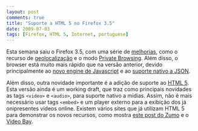 ```yaml
---
layout: post
comments: true
title: "Suporte a HTML 5 no Firefox 3.5"
date: 2009-07-03
tags: [Firefox, HTML 5, Internet, portuguese]
---
```

Esta semana saiu o Firefox 3.5, com uma série de [melhorias](http://www.mozilla.com/en-US/firefox/3.5/releasenotes/), como o recurso de [geolocalização](http://www.mozilla.com/firefox/geolocation) e o modo [Private Browsing](http://support.mozilla.com/en-US/kb/Private+Browsing). Além disso, o browser está muito mais rápido que na versão anterior, devido principalmente ao [novo engine de Javascript](https://wiki.mozilla.org/JavaScript:TraceMonkey) e ao [suporte nativo a JSON](http://blog.mozilla.com/webdev/2009/02/12/native-json-in-firefox-31/).

Além disso, outra novidade importante é a adição de suporte ao [HTML 5](http://www.w3.org/TR/html5/). Esta versão ainda é um working draft, que traz como principais novidades as tags `<video>` e `<audio>`, para suporte nativo a mídias. Assim, não é mais necessário usar tags `<embed>` e um player externo para a exibição dos já onipresentes vídeos online. Existem vários sites que já utilizam HTML 5 para demonstrar os novos recursos, como mostra [este post do Zumo](http://zumo.uol.com.br/2009/06/30/firefox-35-9-experimentos-com-html5/) e o [Video Bay](http://thevideobay.org/).
